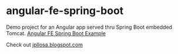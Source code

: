 # angular-fe-spring-boot
Demo project for an Angular app served thru Spring Boot embedded Tomcat.
[Angular FE Spring Boot Example](https://jpllosa.blogspot.com/2023/06/angular-fe-spring-boot-example.html)

Check out [jpllosa.blogspot.com](https://jpllosa.blogspot.com/)